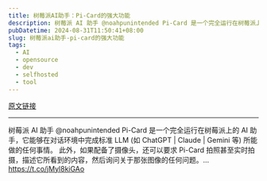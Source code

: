 ```yaml
---
title: 树莓派AI助手：Pi-Card的强大功能
description: 树莓派 AI 助手 @noahpunintended Pi-Card 是一个完全运行在树莓派上的 AI 助手，它能够在对话环境中完成标准 LLM (如 ChatGPT | Claude | Gemini 等) 所能做的任何事情。 此外，如果配备了摄像头，还可以要求 Pi-Card 拍照甚至实时拍摄，描述它所看到的内容，然后询问关于那张图像的任何问题。… 
pubDatetime: 2024-08-31T11:50:41+08:00
slug: 树莓派ai助手-pi-card的强大功能
tags: 
  - AI
  - opensource
  - dev
  - selfhosted
  - tool
---
```


[原文链接](https://x.com/shao__meng/status/1829399999370907806?s=12&t=D3VZWD30-f7ylSHW3OdYgQ)

---

树莓派 AI 助手 @noahpunintended Pi-Card 是一个完全运行在树莓派上的 AI 助手，它能够在对话环境中完成标准 LLM (如 ChatGPT | Claude | Gemini 等) 所能做的任何事情。 此外，如果配备了摄像头，还可以要求 Pi-Card 拍照甚至实时拍摄，描述它所看到的内容，然后询问关于那张图像的任何问题。… https://t.co/jMyl8kiGAo
